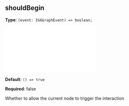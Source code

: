 ## shouldBegin

**Type**: `(event: IG6GraphEvent) => boolean;`

<embed src="./IG6GraphEvent.en.md"></embed>

**Default**: `() => true`

**Required**: false

Whether to allow the current node to trigger the interaction
